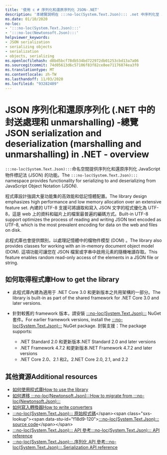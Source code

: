 ```yaml
---
title: '使用 c # 序列化和還原序列化 JSON-.NET'
description: '本總覽說明在 :::no-loc(System.Text.Json)::: .net 中序列化至 JSON 並從 JSON 還原序列化的命名空間功能。'
ms.date: 01/10/2020
no-loc:
- ':::no-loc(System.Text.Json):::'
- ':::no-loc(Newtonsoft.Json):::'
helpviewer_keywords:
- JSON serialization
- serializing objects
- serialization
- objects, serializing
ms.openlocfilehash: d8bd5bcf78db534bd722972db01253cbd13a7a06
ms.sourcegitcommit: 74d05613d6c57106f83f82ce8ee71176874ea3f0
ms.translationtype: MT
ms.contentlocale: zh-TW
ms.lasthandoff: 11/03/2020
ms.locfileid: "93282409"
---
```

# <a name="json-serialization-and-deserialization-marshalling-and-unmarshalling-in-net---overview"></a><span data-ttu-id="f18d9-103">JSON 序列化和還原序列化 (.NET 中的封送處理和 unmarshalling) -總覽</span><span class="sxs-lookup"><span data-stu-id="f18d9-103">JSON serialization and deserialization (marshalling and unmarshalling) in .NET - overview</span></span>

<span data-ttu-id="f18d9-104">`:::no-loc(System.Text.Json):::`命名空間提供序列化和還原序列化 JavaScript 物件標記法 (JSON) 的功能。</span><span class="sxs-lookup"><span data-stu-id="f18d9-104">The `:::no-loc(System.Text.Json):::` namespace provides functionality for serializing to and deserializing from JavaScript Object Notation (JSON).</span></span>

<span data-ttu-id="f18d9-105">程式庫設計強調大量功能集的高效能和低記憶體配置。</span><span class="sxs-lookup"><span data-stu-id="f18d9-105">The library design emphasizes high performance and low memory allocation over an extensive feature set.</span></span> <span data-ttu-id="f18d9-106">內建的 UTF-8 支援可將讀取和寫入 JSON 文字的程式優化為 UTF-8，這是 web 上的資料和磁片上的檔案最普遍的編碼方式。</span><span class="sxs-lookup"><span data-stu-id="f18d9-106">Built-in UTF-8 support optimizes the process of reading and writing JSON text encoded as UTF-8, which is the most prevalent encoding for data on the web and files on disk.</span></span>

<span data-ttu-id="f18d9-107">此程式庫也會提供類別，以處理記憶體中的檔物件模型 (DOM) 。</span><span class="sxs-lookup"><span data-stu-id="f18d9-107">The library also provides classes for working with an in-memory document object model (DOM).</span></span> <span data-ttu-id="f18d9-108">這項功能可讓您在 JSON 檔案或字串中啟用元素的隨機唯讀存取。</span><span class="sxs-lookup"><span data-stu-id="f18d9-108">This feature enables random read-only access of the elements in a JSON file or string.</span></span>

## <a name="how-to-get-the-library"></a><span data-ttu-id="f18d9-109">如何取得程式庫</span><span class="sxs-lookup"><span data-stu-id="f18d9-109">How to get the library</span></span>

* <span data-ttu-id="f18d9-110">此程式庫內建為適用于 .NET Core 3.0 和更新版本之共用架構的一部分。</span><span class="sxs-lookup"><span data-stu-id="f18d9-110">The library is built-in as part of the shared framework for .NET Core 3.0 and later versions.</span></span>
* <span data-ttu-id="f18d9-111">針對較舊的 framework 版本，請安裝 [:::no-loc(System.Text.Json):::](https://www.nuget.org/packages/:::no-loc(System.Text.Json):::) NuGet 套件。</span><span class="sxs-lookup"><span data-stu-id="f18d9-111">For earlier framework versions, install the [:::no-loc(System.Text.Json):::](https://www.nuget.org/packages/:::no-loc(System.Text.Json):::) NuGet package.</span></span> <span data-ttu-id="f18d9-112">封裝支援：</span><span class="sxs-lookup"><span data-stu-id="f18d9-112">The package supports:</span></span>

  * <span data-ttu-id="f18d9-113">.NET Standard 2.0 和更新版本</span><span class="sxs-lookup"><span data-stu-id="f18d9-113">.NET Standard 2.0 and later versions</span></span>
  * <span data-ttu-id="f18d9-114">.NET Framework 4.7.2 和更新版本</span><span class="sxs-lookup"><span data-stu-id="f18d9-114">.NET Framework 4.7.2 and later versions</span></span>
  * <span data-ttu-id="f18d9-115">.NET Core 2.0、2.1 和2。2</span><span class="sxs-lookup"><span data-stu-id="f18d9-115">.NET Core 2.0, 2.1, and 2.2</span></span>

## <a name="additional-resources"></a><span data-ttu-id="f18d9-116">其他資源</span><span class="sxs-lookup"><span data-stu-id="f18d9-116">Additional resources</span></span>

* [<span data-ttu-id="f18d9-117">如何使用程式庫</span><span class="sxs-lookup"><span data-stu-id="f18d9-117">How to use the library</span></span>](system-text-json-how-to.md)
* [<span data-ttu-id="f18d9-118">如何遷移 :::no-loc(Newtonsoft.Json):::</span><span class="sxs-lookup"><span data-stu-id="f18d9-118">How to migrate from :::no-loc(Newtonsoft.Json):::</span></span>](system-text-json-migrate-from-newtonsoft-how-to.md)
* [<span data-ttu-id="f18d9-119">如何寫入轉換器</span><span class="sxs-lookup"><span data-stu-id="f18d9-119">How to write converters</span></span>](system-text-json-converters-how-to.md)
* <span data-ttu-id="f18d9-120">[:::no-loc(System.Text.Json)::: 原始程式碼](https://github.com/dotnet/runtime/tree/81bf79fd9aa75305e55abe2f7e9ef3f60624a3a1/src/libraries/:::no-loc(System.Text.Json):::)</span><span class="sxs-lookup"><span data-stu-id="f18d9-120">[:::no-loc(System.Text.Json)::: source code](https://github.com/dotnet/runtime/tree/81bf79fd9aa75305e55abe2f7e9ef3f60624a3a1/src/libraries/:::no-loc(System.Text.Json):::)</span></span>
* <span data-ttu-id="f18d9-121">[:::no-loc(System.Text.Json)::: API 參考](xref::::no-loc(System.Text.Json):::)</span><span class="sxs-lookup"><span data-stu-id="f18d9-121">[:::no-loc(System.Text.Json)::: API reference](xref::::no-loc(System.Text.Json):::)</span></span>
* <span data-ttu-id="f18d9-122">[:::no-loc(System.Text.Json):::.序列化 API 參考](xref::::no-loc(System.Text.Json):::.Serialization)</span><span class="sxs-lookup"><span data-stu-id="f18d9-122">[:::no-loc(System.Text.Json):::.Serialization API reference](xref::::no-loc(System.Text.Json):::.Serialization)</span></span>
<!-- * [Roadmap](https://github.com/dotnet/runtime/blob/81bf79fd9aa75305e55abe2f7e9ef3f60624a3a1/src/libraries/:::no-loc(System.Text.Json):::/roadmap/README.md)-->
